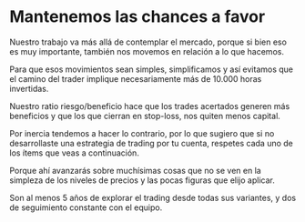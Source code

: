 # Mantenemos las chances a favor

Nuestro trabajo va más allá de contemplar el mercado, porque si bien eso es muy importante, también nos movemos en relación a lo que hacemos.

Para que esos movimientos sean simples, simplificamos y así evitamos que el camino del trader implique necesariamente más de 10.000 horas invertidas.

Nuestro ratio riesgo/beneficio hace que los trades acertados generen más beneficios y que los que cierran en stop-loss, nos quiten menos capital.

Por inercia tendemos a hacer lo contrario, por lo que sugiero que si no desarrollaste una estrategia de trading por tu cuenta, respetes cada uno de los ítems que veas a continuación.

Porque ahí avanzarás sobre muchísimas cosas que no se ven en la simpleza de los niveles de precios y las pocas figuras que elijo aplicar.

Son al menos 5 años de explorar el trading desde todas sus variantes, y dos de seguimiento constante con el equipo.
